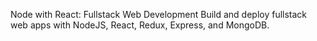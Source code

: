 Node with React: Fullstack Web Development
Build and deploy fullstack web apps with NodeJS, React, Redux, Express, and MongoDB.

